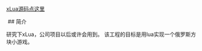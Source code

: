 [xLua源码点这里](https://github.com/Tencent/xLua)

 ## 简介
 
 研究下xLua，公司项目以后或许会用到。
 该工程的目标是用lua实现一个俄罗斯方块小游戏。

